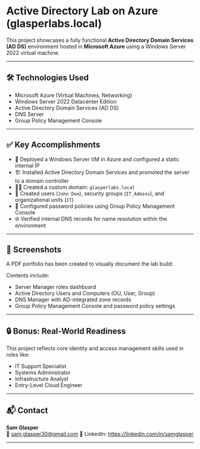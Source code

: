 # Active Directory Lab on Azure (glasperlabs.local)

This project showcases a fully functional **Active Directory Domain Services (AD DS)** environment hosted in **Microsoft Azure** using a Windows Server 2022 virtual machine.

---

## 🛠️ Technologies Used
- Microsoft Azure (Virtual Machines, Networking)
- Windows Server 2022 Datacenter Edition
- Active Directory Domain Services (AD DS)
- DNS Server
- Group Policy Management Console

---

## ✅ Key Accomplishments

- 🔧 Deployed a Windows Server VM in Azure and configured a static internal IP
- 🏗️ Installed Active Directory Domain Services and promoted the server to a domain controller
- 🧑‍💻 Created a custom domain: `glasperlabs.local`
- 👥 Created users (`John Doe`), security groups (`IT_Admins`), and organizational units (`IT`)
- 🧠 Configured password policies using Group Policy Management Console
- 🌐 Verified internal DNS records for name resolution within the environment

---

## 📸 Screenshots

A PDF portfolio has been created to visually document the lab build:

Contents include:
- Server Manager roles dashboard
- Active Directory Users and Computers (OU, User, Group)
- DNS Manager with AD-integrated zone records
- Group Policy Management Console and password policy settings

---

## 🔒 Bonus: Real-World Readiness

This project reflects core identity and access management skills used in roles like:
- IT Support Specialist
- Systems Administrator
- Infrastructure Analyst
- Entry-Level Cloud Engineer

---

## 📬 Contact

**Sam Glasper**  
📧 sam.glasper30@gmail.com
💼 LinkedIn: https://linkedin.com/in/samglasper 

---

